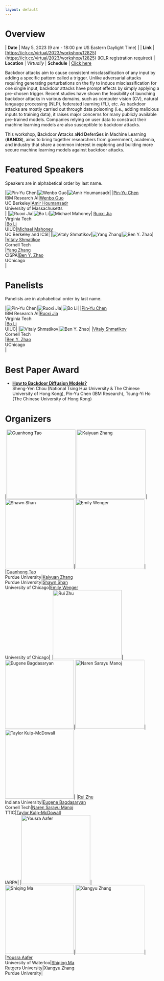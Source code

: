 ```yaml
---
layout: default
---
```



# Overview

| **Date** | May 5, 2023 (9 am - 18:00 pm US Eastern Daylight Time) |
| **Link** | [https://iclr.cc/virtual/2023/workshop/12825](https://iclr.cc/virtual/2023/workshop/12825) (ICLR registration required)
| **Location** | *Virtually*
| **Schedule** | [Click here](./schedule)


Backdoor attacks aim to cause consistent misclassification of any input by adding a specific pattern called a trigger. Unlike adversarial attacks requiring generating perturbations on the fly to induce misclassification for one single input, backdoor attacks have prompt effects by simply applying a pre-chosen trigger. Recent studies have shown the feasibility of launching backdoor attacks in various domains, such as computer vision (CV), natural language processing (NLP), federated learning (FL), etc. As backdoor attacks are mostly carried out through data poisoning (i.e., adding malicious inputs to training data), it raises major concerns for many publicly available pre-trained models. Companies relying on user data to construct their machine learning models are also susceptible to backdoor attacks.

<!-- Defending against backdoor attacks has sparked multiple lines of research, including detecting inputs with backdoor triggers, determining whether a model has hidden backdoors, eliminating potential backdoors inside a model, etc. Many defense techniques are effective against some particular types of backdoor attacks. However, with increasingly emerging diverse backdoors, the defense performance of existing work tends to be limited. Most defense techniques and attacks are developed for the computer vision domain. It is yet to explore the connection between attacks and defenses among different domains. -->

This workshop, **B**ackdoor **A**ttacks a**N**d **D**efen**S**es in Machine Learning (**BANDS**), aims to bring together researchers from government, academia, and industry that share a common interest in exploring and building more secure machine learning models against backdoor attacks. 

<!-- With the wide adoption of large pre-trained models in real-world applications, any injected malicious behaviors, such as backdoors in those models, are particularly concerning. It is, therefore, particularly important to gather researchers in the area and expand the community to improve the security of machine learning. -->

<!-- This workshop aims to answer the following questions:
- What other types of backdoor attacks can we find in CV/NLP/FL machine learning models?
- Can we launch backdoor attacks in other domains, such as binary analysis tools, network intrusion detection systems, reinforcement learning, etc.?
- What are the similarities and differences of backdoor attacks in various tasks?
- How can we measure the stealthiness of backdoor attacks in different domains? What are the costs and practicality of launching backdoor attacks in the real world?
- What is the performance of existing defense techniques in studied domains? Can they be adapted to other domains?
- How can we develop a general defense method against a variety of backdoor attacks and even unseen attacks?
- Are there other forms of defenses that are practical in the real world? -->

# Featured Speakers
Speakers are in alphabetical order by last name.

|<img src="./assets/images/chen.png" alt="Pin-Yu Chen" class="speaker-image"/>|<img src="./assets/images/guo.jpg" alt="Wenbo Guo" class="speaker-image"/>|<img src="./assets/images/amir.jpeg" alt="Amir Houmansadr" class="speaker-image"/>|
|[Pin-Yu Chen](https://sites.google.com/site/pinyuchenpage/home)<br />IBM Research AI|[Wenbo Guo](https://henrygwb.github.io/)<br />UC Berkeley|[Amir Houmansadr](https://people.cs.umass.edu/~amir/)<br />University of Massachusetts<br />|
|<img src="./assets/images/jia.jpg" alt="Ruoxi Jia" class="speaker-image"/>|<img src="./assets/images/bo_li.jpg" alt="Bo Li" class="speaker-image"/>|<img src="./assets/images/Mahoney.jpeg" alt="Michael Mahoney" class="speaker-image"/>|
[Ruoxi Jia](https://ruoxijia.info/)<br />Virginia Tech<br />|[Bo Li](https://aisecure.github.io/)<br />UIUC|[Michael Mahoney](https://www.stat.berkeley.edu/~mmahoney/)<br />UC Berkeley and ICSI|
|<img src="./assets/images/Shmatikov.jpeg" alt="Vitaly Shmatikov" class="speaker-image"/>|<img src="./assets/images/zhang.jpg" alt="Yang Zhang" class="speaker-image"/>|<img src="./assets/images/ben.jpg" alt="Ben Y. Zhao" class="speaker-image"/>|
|[Vitaly Shmatikov](https://www.cs.cornell.edu/~shmat/)<br />Cornell Tech<br />|[Yang Zhang](https://yangzhangalmo.github.io/)<br />CISPA|[Ben Y. Zhao](https://people.cs.uchicago.edu/~ravenben/)<br />UChicago<br />|

# Panelists
Panelists are in alphabetical order by last name.

|<img src="./assets/images/pin-yu.jpg" alt="Pin-Yu Chen" class="speaker-image"/>|<img src="./assets/images/jia.jpg" alt="Ruoxi Jia" class="speaker-image"/>|<img src="./assets/images/bo_li.jpg" alt="Bo Li" class="speaker-image"/>|
|[Pin-Yu Chen](https://sites.google.com/site/pinyuchenpage/home)<br />IBM Research AI|[Ruoxi Jia](https://ruoxijia.info/)<br />Virginia Tech<br />|[Bo Li](https://aisecure.github.io/)<br />UIUC|
|<img src="./assets/images/Shmatikov.jpeg" alt="Vitaly Shmatikov" class="speaker-image"/>|<img src="./assets/images/ben.jpg" alt="Ben Y. Zhao" class="speaker-image"/>|
|[Vitaly Shmatikov](https://www.cs.cornell.edu/~shmat/)<br />Cornell Tech<br />|[Ben Y. Zhao](https://people.cs.uchicago.edu/~ravenben/)<br />UChicago<br />|


# Best Paper Award
- <b>[How to Backdoor Diffusion Models?](https://openreview.net/pdf?id=iIg0_loMVm)</b> <br /> Sheng-Yen Chou (National Tsing Hua University & The Chinese University of Hong Kong), Pin-Yu Chen (IBM Research), Tsung-Yi Ho (The Chinese University of Hong Kong)


# Organizers

|<img src="./assets/images/tao.jpg" alt="Guanhong Tao" width="225"/>|<img src="./assets/images/kaiyuan.jpg" alt="Kaiyuan Zhang" width="225"/>|<img src="./assets/images/Shan.jpg" alt="Shawn Shan" width="225"/>|<img src="./assets/images/ewenger.jpg" alt="Emily Wenger" width="225"/>|
|[Guanhong Tao](https://www.cs.purdue.edu/homes/taog/)<br />Purdue University|[Kaiyuan Zhang](https://kaiyuanzhang.com/)<br />Purdue University|[Shawn Shan](https://www.shawnshan.com/)<br />University of Chicago|[Emily Wenger](https://www.emilywenger.com/)<br />University of Chicago|
|<img src="./assets/images/zhu.jpg" alt="Rui Zhu" width="225"/>|<img src="./assets/images/Eugene.jpg" alt="Eugene Bagdasaryan" width="225"/>|<img src="./assets/images/Manoj.jpg" alt="Naren Sarayu Manoj" width="225"/>|<img src="./assets/images/taylor.jpg" alt="Taylor Kulp-McDowall" width="225"/>|
|[Rui Zhu](https://nextjs-notion-starter-kit-sigma-three.vercel.app/)<br />Indiana University|[Eugene Bagdasaryan](https://www.cs.cornell.edu/~eugene/)<br />Cornell Tech|[Naren Sarayu Manoj](https://www.nsmanoj.com/)<br />TTIC|[Taylor Kulp-McDowall](https://www.linkedin.com/in/taylorwk/)<br />IARPA|
|<img src="./assets/images/aafer.jpg" alt="Yousra Aafer" width="225"/>|<img src="./assets/images/ma.jpg" alt="Shiqing Ma" width="225"/>|<img src="./assets/images/xiangyu.jpg" alt="Xiangyu Zhang" width="225"/>|
|[Yousra Aafer](https://cs.uwaterloo.ca/~yaafer/)<br />University of Waterloo|[Shiqing Ma](https://people.cs.rutgers.edu/~sm2283/)<br />Rutgers University|[Xiangyu Zhang](https://www.cs.purdue.edu/homes/xyzhang/)<br />Purdue University|